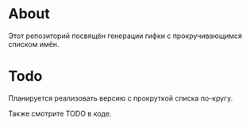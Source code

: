 # About

Этот репозиторий посвящён генерации гифки с прокручивающимся списком имён.

# Todo

Планируется реализовать версию с прокруткой списка по-кругу.

Также смотрите TODO в коде.
